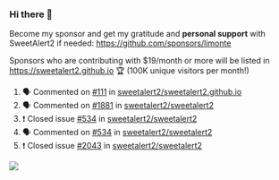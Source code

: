 ### Hi there 👋

Become my sponsor and get my gratitude and **personal support** with SweetAlert2 if needed: https://github.com/sponsors/limonte

Sponsors who are contributing with $19/month or more will be listed in https://sweetalert2.github.io 🏆 (100K unique visitors per month!)

<!--START_SECTION:activity-->
1. 🗣 Commented on [#111](https://github.com//sweetalert2/sweetalert2.github.io/issues/111) in [sweetalert2/sweetalert2.github.io](https://github.com//sweetalert2/sweetalert2.github.io)
2. 🗣 Commented on [#1881](https://github.com//sweetalert2/sweetalert2/issues/1881) in [sweetalert2/sweetalert2](https://github.com//sweetalert2/sweetalert2)
3. ❗️ Closed issue [#534](https://github.com//sweetalert2/sweetalert2/issues/534) in [sweetalert2/sweetalert2](https://github.com//sweetalert2/sweetalert2)
4. 🗣 Commented on [#534](https://github.com//sweetalert2/sweetalert2/issues/534) in [sweetalert2/sweetalert2](https://github.com//sweetalert2/sweetalert2)
5. ❗️ Closed issue [#2043](https://github.com//sweetalert2/sweetalert2/issues/2043) in [sweetalert2/sweetalert2](https://github.com//sweetalert2/sweetalert2)
<!--END_SECTION:activity-->

![](https://github-readme-stats.vercel.app/api?username=limonte&theme=vue&show_icons=true)
